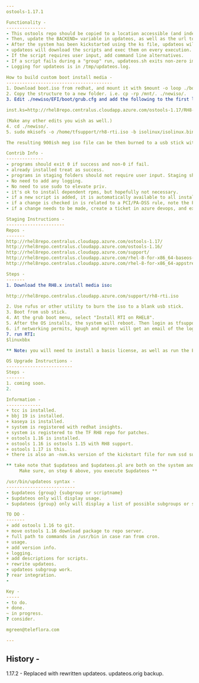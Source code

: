 ```yaml
---
ostools-1.17.1

Functionality -
---------------
- This ostools repo should be copied to a location accessible (and indexable) by httpd listing on port 80 to the outside world.
- Then, update the BACKEND= variable in updateos, as well as the url to the location of the updateos script, in the kickstart file(s).
- After the system has been kickstarted using the ks file, updateos will be availible to all users. (in the /usr/bin folder).
- updateos will download the scripts and exec them on every execution.
- If the script requires user input, add command line alternatives.
- If a script fails during a "group" run, updateos.sh exits non-zero immediately.
- Logging for updateos is in /tmp/updateos.log.

How to build custom boot install media -
----------------------------------------
1. Download boot.iso from redhat, and mount it with $mount -o loop ./boot.iso /mnt .
2. Copy the structure to a new folder. i.e. cp -rp /mnt/. ./newiso/.
3. Edit ./newiso/EFI/boot/grub.cfg and add the following to the first linux boot line:

inst.ks=http://rhel8repo.centralus.cloudapp.azure.com/ostools-1.17/RH8-RTI-silent.ks inst.stage2=http://rhel8repo.centralus.cloudapp.azure.com/rhel-8-for-x86_64-baseos-rpms

(Make any other edits you wish as well.)
4. cd ./newiso/.
5. sudo mkisofs -o /home/tfsupport/rh8-rti.iso -b isolinux/isolinux.bin -c isolinux/boot.cat --no-emul-boot --boot-load-size 4 --boot-info-table -J -R -V "Teleflora Linux POS" .

The resulting 900ish meg iso file can be then burned to a usb stick with any utility. i.e. rufus.

Contrib Info -
--------------
- programs should exit 0 if success and non-0 if fail.
- already installed treat as success.
- programs in staging folders should not require user input. Staging should be a silent install.
- No need to add any logging.
- No need to use sudo to elevate priv.
- it's ok to install dependent rpms, but hopefully not necessary.
- if a new script is added, it is automatically available to all installations of ostools-1.17.
- if a change is checked in is related to a PCI/PA-DSS rule, note the PA-DSS rule in the commit info.
- if a change needs to be made, create a ticket in azure devops, and explain the details including the related pci rule etc.

Staging Instructions -
----------------------
Repos -
-------
http://rhel8repo.centralus.cloudapp.azure.com/ostools-1.17/
http://rhel8repo.centralus.cloudapp.azure.com/ostools-1.16/
http://rhel8repo.centralus.cloudapp.azure.com/support/
http://rhel8repo.centralus.cloudapp.azure.com/rhel-8-for-x86_64-baseos-rpms/
http://rhel8repo.centralus.cloudapp.azure.com/rhel-8-for-x86_64-appstream-rpms/

Steps -
-------
1. Download the RH8.x install media iso:  

http://rhel8repo.centralus.cloudapp.azure.com/support/rh8-rti.iso

2. Use rufus or other utility to burn the iso to a blank usb stick.  
3. Boot from usb stick.  
4. At the grub boot menu, select "Install RTI on RHEL8".  
5. After the OS installs, the system will reboot. Then login as tfsupport - (normal daisy tfsupport password). You will be forced to change the tfsupport password on first login.  
6. if networking permits, kpugh and mgreen will get an email of the log file from the staging process.  
7. run RTI:
$linuxbbx

** Note: you will need to install a basis license, as well as run the EM_PWD script to set the enterprise manager password.**

OS Upgrade Instructions -
-------------------------
Steps -
-------
1. coming soon.
2.

Information -
-------------
+ tcc is installed.
+ bbj 19 is installed.
+ kaseya is installed.
+ system is registered with redhat insights.
+ system is registered to the TF RH8 repo for patches.
+ ostools 1.16 is installed.
+ ostools 1.16 is ostools 1.15 with RH8 support.
+ ostools 1.17 is this.
+ there is also an -nvm.ks version of the kickstart file for nvm ssd support.

** take note that $updateos and $updateos.pl are both on the system and do different things. 
     Make sure, on step 6 above, you execute $updateos **

/usr/bin/updateos syntax -
--------------------------
- $updateos {group} {subgroup or scriptname}
- $updateos only will display usage.
- $updateos {group} only will display a list of possible subgroups or scripts.

TO DO -
-------
+ add ostools 1.16 to git.
+ move ostools 1.16 download package to repo server.
+ full path to commands in /usr/bin in case ran from cron. 
+ usage.
+ add version info.
+ logging.
+ add descriptions for scripts.
+ rewrite updateos.
- updateos subgroup work.
? rear integration.
-

Key -
-----
- to do.
+ done.
~ in progress.
? consider.

mgreen@teleflora.com

---
```


History -
---------
1.17.2 - Replaced with rewritten updateos. updateos.orig backup.


